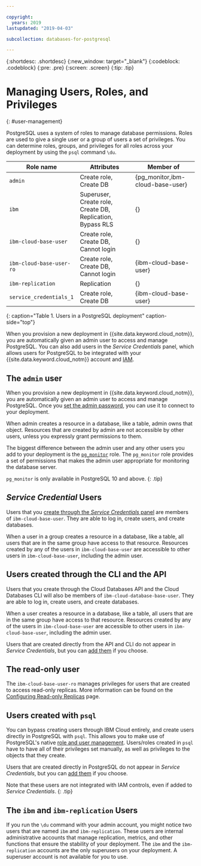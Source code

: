 ```yaml
---

copyright:
  years: 2019
lastupdated: "2019-04-03"

subcollection: databases-for-postgresql

---
```


{:shortdesc: .shortdesc}
{:new_window: target="_blank"}
{:codeblock: .codeblock}
{:pre: .pre}
{:screen: .screen}
{:tip: .tip}


# Managing Users, Roles, and Privileges 
{: #user-management}

PostgreSQL uses a system of roles to manage database permissions. Roles are used to give a single user or a group of users a set of privileges. You can determine roles, groups, and privileges for all roles across your deployment by using the `psql` command `\du`.

Role name | Attributes | Member of
----------|----------|---------
`admin` | Create role, Create DB | {pg_monitor,ibm-cloud-base-user}
`ibm` | Superuser, Create role, Create DB, Replication, Bypass RLS | {}
`ibm-cloud-base-user` | Create role, Create DB, Cannot login | {}
`ibm-cloud-base-user-ro` | Create role, Create DB, Cannot login | {ibm-cloud-base-user}
`ibm-replication` | Replication | {}
`service_credentials_1` | Create role, Create DB | {ibm-cloud-base-user}
{: caption="Table 1. Users in a PostgreSQL deployment" caption-side="top"}

When you provision a new deployment in {{site.data.keyword.cloud_notm}}, you are automatically given an admin user to access and manage PostgreSQL. You can also add users in the _Service Credentials_ panel, which allows users for PostgreSQL to be integrated with your {{site.data.keyword.cloud_notm}} account and [IAM](/docs/services/databases-for-postgresql?topic=databases-for-postgresql-iam).

## The `admin` user

When you provision a new deployment in {{site.data.keyword.cloud_notm}}, you are automatically given an admin user to access and manage PostgreSQL. Once you [set the admin password](/docs/services/databases-for-postgresql), you can use it to connect to your deployment.

When admin creates a resource in a database, like a table, admin owns that object. Resources that are created by admin are not accessible by other users, unless you expressly grant permissions to them.

The biggest difference between the admin user and any other users you add to your deployment is the [`pg_monitor`](https://www.postgresql.org/docs/current/default-roles.html) role. The `pg_monitor` role provides a set of permissions that makes the admin user appropriate for monitoring the database server.

`pg_monitor` is only available in PostgreSQL 10 and above.
{: .tip} 

## _Service Credential_ Users

Users that you [create through the _Service Credentials_ panel](/docs/services/databases-for-postgresql?topic=databases-for-postgresql-connection-strings#generating-connection-strings-from-service-credentials) are members of `ibm-cloud-base-user`. They are able to log in, create users, and create databases.

When a user in a group creates a resource in a database, like a table, all users that are in the same group have access to that resource.  Resources created by any of the users in `ibm-cloud-base-user` are accessible to other users in `ibm-cloud-base-user`, including the admin user.

## Users created through the CLI and the API

Users that you create through the Cloud Databases API and the Cloud Databases CLI will also be members of `ibm-cloud-database-base-user`. They are able to log in, create users, and create databases.

When a user creates a resource in a database, like a table, all users that are in the same group have access to that resource.  Resources created by any of the users in `ibm-cloud-base-user` are accessible to other users in `ibm-cloud-base-user`, including the admin user.

Users that are created directly from the API and CLI do not appear in _Service Credentials_, but you can [add them](/docs/services/databases-for-postgresql?topic=databases-for-postgresql-connection-strings#generating-service-credentials-for-existing-users) if you choose.

## The read-only user

The `ibm-cloud-base-user-ro` manages privileges for users that are created to access read-only replicas. More information can be found on the [Configuring Read-only Replicas](/docs/services/databases-for-postgresql?topic=databases-for-postgresql-read-only-replicas) page.

## Users created with `psql`

You can bypass creating users through IBM Cloud entirely, and create users directly in PostgreSQL with `psql`. This allows you to make use of PostgreSQL's native [role and user management](https://www.postgresql.org/docs/current/database-roles.html). Users/roles created in `psql` have to have all of their privileges set manually, as well as privileges to the objects that they create. 

Users that are created directly in PostgreSQL do not appear in _Service Credentials_, but you can [add them](/docs/services/databases-for-postgresql?topic=databases-for-postgresql-connection-strings#adding-users-to-service-credentials) if you choose. 

Note that these users are not integrated with IAM controls, even if added to _Service Credentials_.
{: .tip}

## The `ibm` and `ibm-replication` Users

If you run the `\du` command with your admin account, you might notice two users that are named `ibm` and `ibm-replication`. These users are internal administrative accounts that manage replication, metrics, and other functions that ensure the stability of your deployment. The `ibm` and the `ibm-replication` accounts are the only superusers on your deployment. A superuser account is not available for you to use.